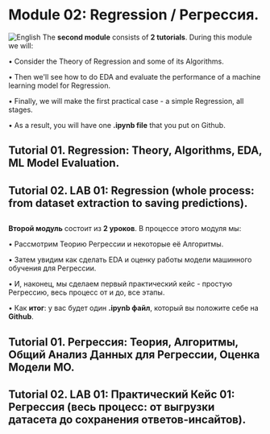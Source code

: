 
# Module 02: Regression / Регрессия.

![English](https://img.shields.io/badge/-English-green) The **second module** consists of **2 tutorials**. During this module we will:

• Consider the Theory of Regression and some of its Algorithms.

• Then we'll see how to do EDA and evaluate the performance of a machine learning model for Regression.

• Finally, we will make the first practical case - a simple Regression, all stages.

• As a result, you will have one **.ipynb file** that you put on Github.

## Tutorial 01. Regression: Theory, Algorithms, EDA, ML Model Evaluation.

## Tutorial 02. LAB 01: Regression (whole process: from dataset extraction to saving predictions).

##

**Второй модуль** состоит из **2 уроков**. В процессе этого модуля мы: 

•	Рассмотрим Теорию Регрессии и некоторые её Алгоритмы.

•	Затем увидим как сделать EDA и оценку работы модели машинного обучения для Регрессии.

•	И, наконец, мы сделаем первый практический кейс - простую Регрессию, весь процесс от и до, все этапы. 

•	Как **итог**: у вас будет один **.ipynb файл**, который вы положите себе на **Github**.

## Tutorial 01. Регрессия: Теория, Алгоритмы, Общий Анализ Данных для Регрессии, Оценка Модели МО.

## Tutorial 02. LAB 01: Практический Кейс 01: Регрессия (весь процесс: от выгрузки датасета до сохранения ответов-инсайтов).


